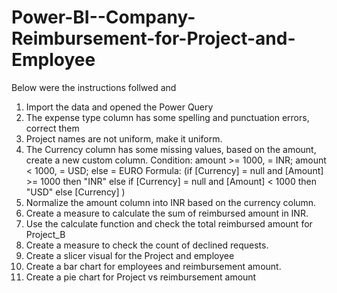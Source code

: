 # Power-BI--Company-Reimbursement-for-Project-and-Employee

Below were the instructions follwed and 

1. Import the data and opened the Power Query
2. The expense type column has some spelling and punctuation errors, correct them
3. Project names are not uniform, make it uniform.
3. The Currency column has some missing values, based on the amount, create a new custom column.
Condition: amount >= 1000, = INR; amount < 1000, = USD; else = EURO
Formula: (if [Currency] = null and [Amount] >= 1000 then "INR" else if [Currency] = null and [Amount] < 1000 then "USD" else [Currency] )
4. Normalize the amount column into INR based on the currency column.
5. Create a measure to calculate the sum of reimbursed amount in INR.
6. Use the calculate function and check the total reimbursed amount for Project_B
7. Create a measure to check the count of declined requests.
8. Create a slicer visual for the Project and employee
9. Create a bar chart for employees and reimbursement amount.
10. Create a pie chart for Project vs reimbursement amount
